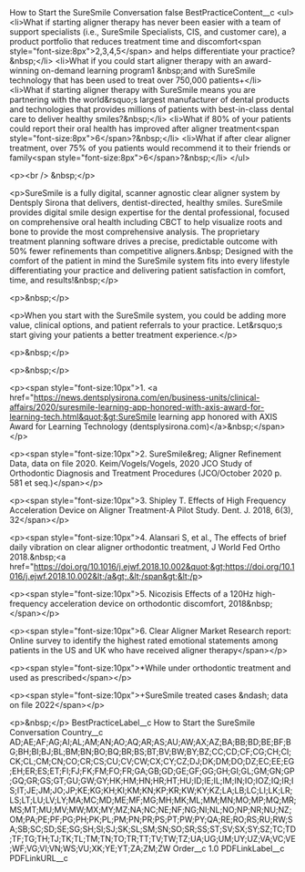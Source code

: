 <?xml version="1.0" encoding="UTF-8"?>
<CustomMetadata xmlns="http://soap.sforce.com/2006/04/metadata" xmlns:xsi="http://www.w3.org/2001/XMLSchema-instance" xmlns:xsd="http://www.w3.org/2001/XMLSchema">
    <label>How to Start the SureSmile Conversation</label>
    <protected>false</protected>
    <values>
        <field>BestPracticeContent__c</field>
        <value xsi:type="xsd:string">&lt;ul&gt;
	&lt;li&gt;What if starting aligner therapy has never been easier with a team of support specialists (i.e., SureSmile Specialists, CIS, and customer care), a product portfolio that reduces treatment time and discomfort&lt;span style=&quot;font-size:8px&quot;&gt;2,3,4,5&lt;/span&gt; and helps differentiate your practice?&amp;nbsp;&lt;/li&gt;
	&lt;li&gt;What if you could start aligner therapy with an award-winning on-demand learning program1 &amp;nbsp;and with SureSmile technology that has been used to treat over 750,000 patients+&lt;/li&gt;
	&lt;li&gt;What if starting aligner therapy with SureSmile means you are partnering with the world&amp;rsquo;s largest manufacturer of dental products and technologies that provides millions of patients with best-in-class dental care to deliver healthy smiles?&amp;nbsp;&lt;/li&gt;
	&lt;li&gt;What if 80% of your patients could report their oral health has improved after aligner treatment&lt;span style=&quot;font-size:8px&quot;&gt;6&lt;/span&gt;?&amp;nbsp;&lt;/li&gt;
	&lt;li&gt;What if after clear aligner treatment, over 75% of you patients would recommend it to their friends or family&lt;span style=&quot;font-size:8px&quot;&gt;6&lt;/span&gt;?&amp;nbsp;&lt;/li&gt;
&lt;/ul&gt;

&lt;p&gt;&lt;br /&gt;
&amp;nbsp;&lt;/p&gt;

&lt;p&gt;SureSmile is a fully digital, scanner agnostic clear aligner system by Dentsply Sirona that delivers, dentist-directed, healthy smiles. SureSmile provides digital smile design expertise for the dental professional, focused on comprehensive oral health including CBCT to help visualize roots and bone to provide the most comprehensive analysis. The proprietary treatment planning software drives a precise, predictable outcome with 50% fewer refinements than competitive aligners.&amp;nbsp; Designed with the comfort of the patient in mind the SureSmile system fits into every lifestyle differentiating your practice and delivering patient satisfaction in comfort, time, and results!&amp;nbsp;&lt;/p&gt;

&lt;p&gt;&amp;nbsp;&lt;/p&gt;

&lt;p&gt;When you start with the SureSmile system, you could be adding more value, clinical options, and patient referrals to your practice. Let&amp;rsquo;s start giving your patients a better treatment experience.&lt;/p&gt;

&lt;p&gt;&amp;nbsp;&lt;/p&gt;

&lt;p&gt;&amp;nbsp;&lt;/p&gt;

&lt;p&gt;&lt;span style=&quot;font-size:10px&quot;&gt;1. &lt;a href=&quot;https://news.dentsplysirona.com/en/business-units/clinical-affairs/2020/suresmile-learning-app-honored-with-axis-award-for-learning-tech.html&quot;&gt;SureSmile learning app honored with AXIS Award for Learning Technology (dentsplysirona.com)&lt;/a&gt;&amp;nbsp;&lt;/span&gt;&lt;/p&gt;

&lt;p&gt;&lt;span style=&quot;font-size:10px&quot;&gt;2. SureSmile&amp;reg; Aligner Refinement Data, data on file 2020. Keim/Vogels/Vogels, 2020 JCO Study of Orthodontic Diagnosis and Treatment Procedures (JCO/October 2020 p. 581 et seq.)&lt;/span&gt;&lt;/p&gt;

&lt;p&gt;&lt;span style=&quot;font-size:10px&quot;&gt;3. Shipley T. Effects of High Frequency Acceleration Device on Aligner Treatment-A Pilot Study. Dent. J. 2018, 6(3), 32&lt;/span&gt;&lt;/p&gt;

&lt;p&gt;&lt;span style=&quot;font-size:10px&quot;&gt;4. Alansari S, et al., The effects of brief daily vibration on clear aligner orthodontic treatment, J World Fed Ortho 2018.&amp;nbsp;&lt;a href=&quot;https://doi.org/10.1016/j.ejwf.2018.10.002&quot;&gt;https://doi.org/10.1016/j.ejwf.2018.10.002&lt;/a&gt;.&lt;/span&gt;&lt;/p&gt;

&lt;p&gt;&lt;span style=&quot;font-size:10px&quot;&gt;5. Nicozisis Effects of a 120Hz high-frequency acceleration device on orthodontic discomfort, 2018&amp;nbsp;&lt;/span&gt;&lt;/p&gt;

&lt;p&gt;&lt;span style=&quot;font-size:10px&quot;&gt;6. Clear Aligner Market Research report: Online survey to identify the highest rated emotional statements among patients in the US and UK who have received aligner therapy&lt;/span&gt;&lt;/p&gt;

&lt;p&gt;&lt;span style=&quot;font-size:10px&quot;&gt;*While under orthodontic treatment and used as prescribed&lt;/span&gt;&lt;/p&gt;

&lt;p&gt;&lt;span style=&quot;font-size:10px&quot;&gt;+SureSmile treated cases &amp;ndash; data on file 2022&lt;/span&gt;&lt;/p&gt;

&lt;p&gt;&amp;nbsp;&lt;/p&gt;</value>
    </values>
    <values>
        <field>BestPracticeLabel__c</field>
        <value xsi:type="xsd:string">How to Start the SureSmile Conversation</value>
    </values>
    <values>
        <field>Country__c</field>
        <value xsi:type="xsd:string">AD;AE;AF;AG;AI;AL;AM;AN;AO;AQ;AR;AS;AU;AW;AX;AZ;BA;BB;BD;BE;BF;BG;BH;BI;BJ;BL;BM;BN;BO;BQ;BR;BS;BT;BV;BW;BY;BZ;CC;CD;CF;CG;CH;CI;CK;CL;CM;CN;CO;CR;CS;CU;CV;CW;CX;CY;CZ;DJ;DK;DM;DO;DZ;EC;EE;EG;EH;ER;ES;ET;FI;FJ;FK;FM;FO;FR;GA;GB;GD;GE;GF;GG;GH;GI;GL;GM;GN;GP;GQ;GR;GS;GT;GU;GW;GY;HK;HM;HN;HR;HT;HU;ID;IE;IL;IM;IN;IO;IOZ;IQ;IR;IS;IT;JE;JM;JO;JP;KE;KG;KH;KI;KM;KN;KP;KR;KW;KY;KZ;LA;LB;LC;LI;LK;LR;LS;LT;LU;LV;LY;MA;MC;MD;ME;MF;MG;MH;MK;ML;MM;MN;MO;MP;MQ;MR;MS;MT;MU;MV;MW;MX;MY;MZ;NA;NC;NE;NF;NG;NI;NL;NO;NP;NR;NU;NZ;OM;PA;PE;PF;PG;PH;PK;PL;PM;PN;PR;PS;PT;PW;PY;QA;RE;RO;RS;RU;RW;SA;SB;SC;SD;SE;SG;SH;SI;SJ;SK;SL;SM;SN;SO;SR;SS;ST;SV;SX;SY;SZ;TC;TD;TF;TG;TH;TJ;TK;TL;TM;TN;TO;TR;TT;TV;TW;TZ;UA;UG;UM;UY;UZ;VA;VC;VE;WF;VG;VI;VN;WS;VU;XK;YE;YT;ZA;ZM;ZW</value>
    </values>
    <values>
        <field>Order__c</field>
        <value xsi:type="xsd:double">1.0</value>
    </values>
    <values>
        <field>PDFLinkLabel__c</field>
        <value xsi:nil="true"/>
    </values>
    <values>
        <field>PDFLinkURL__c</field>
        <value xsi:nil="true"/>
    </values>
</CustomMetadata>
